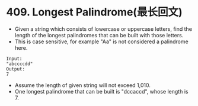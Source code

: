 # 409. Longest Palindrome(最长回文)
* Given a string which consists of lowercase or uppercase letters, find the length of the longest palindromes that can be built with those letters.
* This is case sensitive, for example "Aa" is not considered a palindrome here.
```text
Input:
"abccccdd"
Output:
7
```
* Assume the length of given string will not exceed 1,010.
* One longest palindrome that can be built is "dccaccd", whose length is 7.